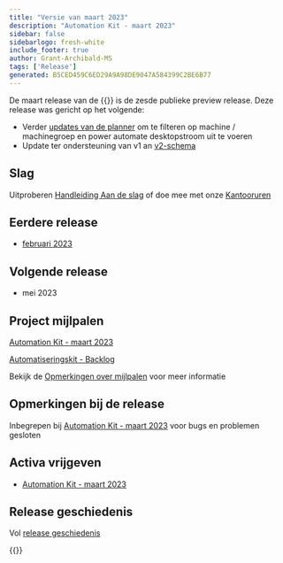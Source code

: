 ```yaml
---
title: "Versie van maart 2023"
description: "Automation Kit - maart 2023"
sidebar: false
sidebarlogo: fresh-white
include_footer: true
author: Grant-Archibald-MS
tags: ['Release']
generated: B5CED459C6ED29A9A98DE9047A584399C2BE6B77
---
```


De maart release van de {{<product-name>}} is de zesde publieke preview release. Deze release was gericht op het volgende:

- Verder [updates van de planner](/nl/features/scheduler) om te filteren op machine / machinegroep en power automate desktopstroom uit te voeren
- Update ter ondersteuning van v1 an [v2-schema](https://learn.microsoft.com/en-us/power-automate/desktop-flows/schema)

## Slag

Uitproberen [Handleiding Aan de slag](/nl/get-started) of doe mee met onze [Kantooruren](/nl/office-hours)

## Eerdere release

- [februari 2023](/nl/releases/february-2023)

## Volgende release

- mei 2023

## Project mijlpalen

[Automation Kit - maart 2023](https://github.com/orgs/microsoft/projects/486/views/10)

[Automatiseringskit - Backlog](https://github.com/orgs/microsoft/projects/486/views/1)

Bekijk de [Opmerkingen over mijlpalen](/nl/releases/milestones) voor meer informatie

## Opmerkingen bij de release

Inbegrepen bij [Automation Kit - maart 2023](https://github.com/microsoft/powercat-automation-kit/releases/tag/AutomationKit-March2023) voor bugs en problemen gesloten

## Activa vrijgeven

- [Automation Kit - maart 2023](https://github.com/microsoft/powercat-automation-kit/releases/tag/AutomationKit-March2023)

## Release geschiedenis

Vol [release geschiedenis](/nl/releases)

{{<questions name="/content/nl/releases/march-2023.json" completed="Bedankt voor het geven van feedback" showNavigationButtons="false" locale="nl">}}
